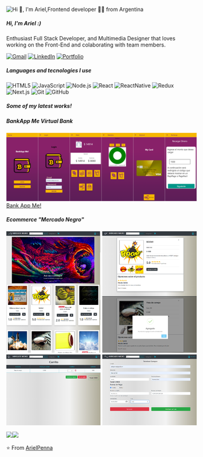 ![Hi 👋, I'm Ariel,Frontend developer 👨‍💻 from Argentina](https://github.com/ArielPenna/PORTFOLIO/blob/master/screenshots/header.gif)

##### Hi, I'm Ariel :)

Enthusiast Full Stack Developer, and Multimedia Designer that loves working on the Front-End and colaborating with team members. 

[![Gmail](https://img.shields.io/badge/-GMAIL-D14836?style=for-the-badge&logo=gmail&logoColor=white)](mailto:arielpenna@gmail.com)
[![LinkedIn](https://img.shields.io/badge/-LINKEDIN-0077B5?style=for-the-badge&logo=linkedin&logoColor=white)](https://www.linkedin.com/in/ArielPenna/)
[![Portfolio](https://img.shields.io/badge/-PORTFOLIO-000000?style=for-the-badge&logo=react&logoColor=white)](https://wzs.com.ar/Ariel/)

##### Languages and tecnologies I use

![HTML5](https://img.shields.io/badge/-HTML5-000000?style=flat&logo=html5)
![JavaScript](https://img.shields.io/badge/-JavaScript-000000?style=flat&logo=javascript)
![Node.js](https://img.shields.io/badge/-Node.js-222222?style=flat&logo=node.js&logoColor=339933)
![React](https://img.shields.io/badge/-React-222222?style=flat&logo=React&logoColor=61DAFB)
![ReactNative](https://img.shields.io/badge/-ReactNative-222222?style=flat&logo=Nativet&logoColor=61DAFB)
![Redux](https://img.shields.io/badge/-Redux-222222?style=flat&logo=Redux&logoColor=61DAFB)
![Next.js](https://img.shields.io/badge/-Next.js-222222?style=flat&logo=next.js&logoColor=61DAFB)
![Git](https://img.shields.io/badge/-Git-222222?style=flat&logo=git&logoColor=F05032)
![GitHub](https://img.shields.io/badge/-GitHub-222222?style=flat&logo=github&logoColor=181717)


##### Some of my latest works!

##### BankApp Me Virtual Bank

<img src="https://github.com/ArielPenna/bankApp/blob/master/screenshots/bankapp.png?raw=true"/>
<a href="https://bankappme.tk">Bank App Me!</a>

##### Ecommerce "Mercado Negro"

<img src="https://github.com/ArielPenna/PORTFOLIO/blob/master/screenshots/ecommerce.png"/>


<a href="https://wzs.com.ar/Ariel"><img align="" height="120px" src="https://github-readme-stats.vercel.app/api?username=ArielPenna&hide_title=true&hide_border=true&show_icons=true&include_all_commits=true&line_height=21&bg_color=0,EC6C6C,FFD479,FFFC79,73FA79&theme=graywhite" /><!-- wi*quL3fcV --><img align="" height="120px" src="https://github-readme-stats.vercel.app/api/top-langs/?username=ArielPenna&hide_title=true&hide_border=true&layout=compact&bg_color=0,73FA79,73FDFF,D783FF&theme=graywhite" /></a>


⭐️ From [ArielPenna](https://github.com/ArielPenna)
